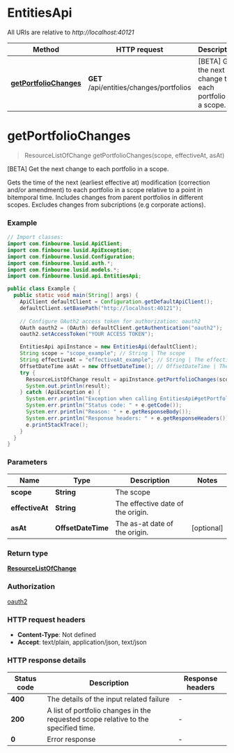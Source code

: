 # EntitiesApi

All URIs are relative to *http://localhost:40121*

Method | HTTP request | Description
------------- | ------------- | -------------
[**getPortfolioChanges**](EntitiesApi.md#getPortfolioChanges) | **GET** /api/entities/changes/portfolios | [BETA] Get the next change to each portfolio in a scope.


<a name="getPortfolioChanges"></a>
# **getPortfolioChanges**
> ResourceListOfChange getPortfolioChanges(scope, effectiveAt, asAt)

[BETA] Get the next change to each portfolio in a scope.

Gets the time of the next (earliest effective at) modification (correction and/or amendment) to each portfolio in a scope relative to a point in bitemporal time.  Includes changes from parent portfolios in different scopes.  Excludes changes from subcriptions (e.g corporate actions).

### Example
```java
// Import classes:
import com.finbourne.lusid.ApiClient;
import com.finbourne.lusid.ApiException;
import com.finbourne.lusid.Configuration;
import com.finbourne.lusid.auth.*;
import com.finbourne.lusid.models.*;
import com.finbourne.lusid.api.EntitiesApi;

public class Example {
  public static void main(String[] args) {
    ApiClient defaultClient = Configuration.getDefaultApiClient();
    defaultClient.setBasePath("http://localhost:40121");
    
    // Configure OAuth2 access token for authorization: oauth2
    OAuth oauth2 = (OAuth) defaultClient.getAuthentication("oauth2");
    oauth2.setAccessToken("YOUR ACCESS TOKEN");

    EntitiesApi apiInstance = new EntitiesApi(defaultClient);
    String scope = "scope_example"; // String | The scope
    String effectiveAt = "effectiveAt_example"; // String | The effective date of the origin.
    OffsetDateTime asAt = new OffsetDateTime(); // OffsetDateTime | The as-at date of the origin.
    try {
      ResourceListOfChange result = apiInstance.getPortfolioChanges(scope, effectiveAt, asAt);
      System.out.println(result);
    } catch (ApiException e) {
      System.err.println("Exception when calling EntitiesApi#getPortfolioChanges");
      System.err.println("Status code: " + e.getCode());
      System.err.println("Reason: " + e.getResponseBody());
      System.err.println("Response headers: " + e.getResponseHeaders());
      e.printStackTrace();
    }
  }
}
```

### Parameters

Name | Type | Description  | Notes
------------- | ------------- | ------------- | -------------
 **scope** | **String**| The scope |
 **effectiveAt** | **String**| The effective date of the origin. |
 **asAt** | **OffsetDateTime**| The as-at date of the origin. | [optional]

### Return type

[**ResourceListOfChange**](ResourceListOfChange.md)

### Authorization

[oauth2](../README.md#oauth2)

### HTTP request headers

 - **Content-Type**: Not defined
 - **Accept**: text/plain, application/json, text/json

### HTTP response details
| Status code | Description | Response headers |
|-------------|-------------|------------------|
**400** | The details of the input related failure |  -  |
**200** | A list of portfolio changes in the requested scope relative to the specified time. |  -  |
**0** | Error response |  -  |

